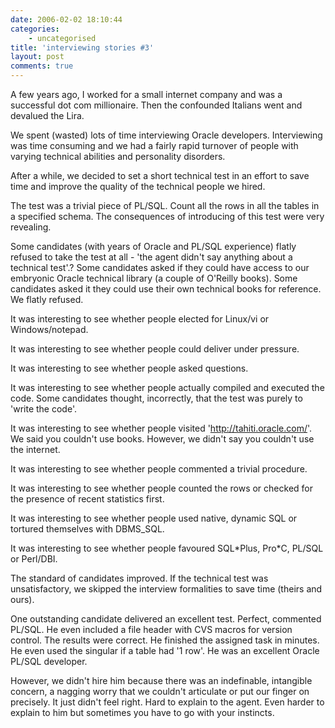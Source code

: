 ```yaml
---
date: 2006-02-02 18:10:44
categories:
    - uncategorised
title: 'interviewing stories #3'
layout: post
comments: true
---
```

A few years ago, I worked for a small internet company and was a
successful dot com millionaire. Then the confounded Italians went and
devalued the Lira.

We spent (wasted) lots of time interviewing Oracle developers.
Interviewing was time consuming and we had a fairly rapid turnover of
people with varying technical abilities and personality disorders.

After a while, we decided to set a short technical test in an effort to
save time and improve the quality of the technical people we hired.

The test was a trivial piece of PL/SQL. Count all the rows in all the
tables in a specified schema. The consequences of introducing of this
test were very revealing.

Some candidates (with years of Oracle and PL/SQL experience) flatly
refused to take the test at all - 'the agent didn't say anything about a
technical test'.? Some candidates asked if they could have access to our
embryonic Oracle technical library (a couple of O'Reilly books). Some
candidates asked it they could use their own technical books for
reference. We flatly refused.

It was interesting to see whether people elected for Linux/vi or
Windows/notepad.

It was interesting to see whether people could deliver under pressure.

It was interesting to see whether people asked questions.

It was interesting to see whether people actually compiled and executed
the code. Some candidates thought, incorrectly, that the test was purely
to 'write the code'.

It was interesting to see whether people visited
'http://tahiti.oracle.com/'. We said you couldn't use books. However, we
didn't say you couldn't use the internet.

It was interesting to see whether people commented a trivial procedure.

It was interesting to see whether people counted the rows or checked for
the presence of recent statistics first.

It was interesting to see whether people used native, dynamic SQL or
tortured themselves with DBMS\_SQL.

It was interesting to see whether people favoured SQL\*Plus, Pro\*C,
PL/SQL or Perl/DBI.

The standard of candidates improved. If the technical test was
unsatisfactory, we skipped the interview formalities to save time
(theirs and ours).

One outstanding candidate delivered an excellent test. Perfect,
commented PL/SQL. He even included a file header with CVS macros for
version control. The results were correct. He finished the assigned task
in minutes. He even used the singular if a table had '1 row'. He was an
excellent Oracle PL/SQL developer.

However, we didn't hire him because there was an indefinable, intangible
concern, a nagging worry that we couldn't articulate or put our finger
on precisely. It just didn't feel right. Hard to explain to the agent.
Even harder to explain to him but sometimes you have to go with your
instincts.
